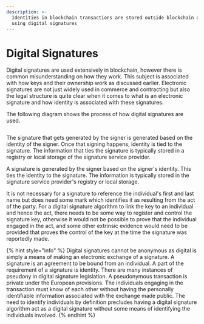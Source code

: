 ```yaml
---
description: >-
  Identities in blockchain transactions are stored outside blockchain and bind
  using digital signatures
---
```


# Digital Signatures

Digital signatures are used extensively in blockchain, however there is common misunderstanding on how they work. This subject is associated with how keys and their ownership work as discussed earlier. Electronic signatures are not just widely used in commerce and contracting but also the legal structure is quite clear when it comes to what is an electronic signature and how identity is associated with these signatures.

&#x20;The following diagram shows the process of how digital signatures are used.

<figure><img src="../.gitbook/assets/IdentityAndPrivacy_Slide06.png" alt=""><figcaption></figcaption></figure>

The signature that gets generated by the signer is generated based on the identity of the signer. Once that signing happens, identity is tied to the signature. The information that ties the signature is typically stored in a registry or local storage of the signature service provider.

A signature is generated by the signer based on the signer's identity. This ties the identity to the signature. The information is typically stored in the signature service provider's registry or local storage.

It is not necessary for a signature to reference the individual's first and last name but does need some mark which identifies it as resulting from the act of the party. For a digital signature algorithm to link the key to an individual and hence the act, there needs to be some way to register and control the signature key, otherwise it would not be possible to prove that the individual engaged in the act, and some other extrinsic evidence would need to be provided that proves the control of the key at the time the signature was reportedly made.

{% hint style="info" %}
Digital signatures cannot be anonymous as digital is simply a means of making an electronic exchange of a signature. A signature is an agreement to be bound from an individual. A part of the requirement of a signature is identity. There are many instances of pseudony in digital signature legislation. A pseudonymous transaction is private under the European provisions. The individuals engaging in the transaction must know of each other without having the personally identifiable information associated with the exchange made public. The need to identify individuals by definition precludes having a digital signature algorithm act as a digital signature without some means of identifying the individuals involved.
{% endhint %}
